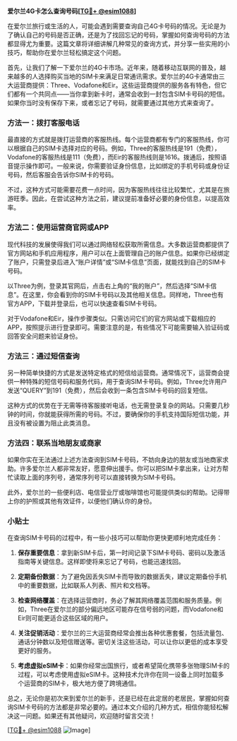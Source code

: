 **爱尔兰4G卡怎么查询号码[[TG💪+ @esim1088](https://t.me/s/esim1088)]**

在爱尔兰旅行或生活的人，可能会遇到需要查询自己4G卡号码的情况。无论是为了确认自己的号码是否正确，还是为了找回忘记的号码，掌握如何查询号码的方法都显得尤为重要。这篇文章将详细讲解几种常见的查询方式，并分享一些实用的小技巧，帮助你在爱尔兰轻松搞定这个问题。

首先，让我们了解一下爱尔兰的4G卡市场。近年来，随着移动互联网的普及，越来越多的人选择购买当地的SIM卡来满足日常通讯需求。爱尔兰的4G卡通常由三大运营商提供：Three、Vodafone和Eir。这些运营商提供的服务各有特色，但它们都有一个共同点——当你拿到新卡时，通常会收到一封包含SIM卡号码的短信。如果你当时没有保存下来，或者忘记了号码，就需要通过其他方式来查询了。

### 方法一：拨打客服电话

最直接的方式就是拨打运营商的客服热线。每个运营商都有专门的客服热线，你可以根据自己的SIM卡选择对应的号码。例如，Three的客服热线是191（免费），Vodafone的客服热线是111（免费），而Eir的客服热线则是1616。拨通后，按照语音提示操作即可。一般来说，你需要验证身份信息，比如绑定的手机号码或身份证号码，然后客服会告诉你SIM卡的号码。

不过，这种方式可能需要花费一点时间，因为客服热线往往比较繁忙，尤其是在旅游旺季。因此，在尝试这种方法之前，建议提前准备好必要的身份信息，以提高效率。

### 方法二：使用运营商官网或APP

现代科技的发展使得我们可以通过网络轻松获取所需信息。大多数运营商都提供了官方网站和手机应用程序，用户可以在上面管理自己的账户信息。如果你已经绑定了账户，只需登录后进入“账户详情”或“SIM卡信息”页面，就能找到自己的SIM卡号码。

以Three为例，登录其官网后，点击右上角的“我的账户”，然后选择“SIM卡信息”。在这里，你会看到你的SIM卡号码以及其他相关信息。同样地，Three也有官方APP，下载并登录后，也可以快速查看SIM卡号码。

对于Vodafone和Eir，操作步骤类似。只需访问它们的官方网站或下载相应的APP，按照提示进行登录即可。需要注意的是，有些情况下可能需要输入验证码或回答安全问题来验证身份。

### 方法三：通过短信查询

另一种简单快捷的方式是发送特定格式的短信给运营商。通常情况下，运营商会提供一种特殊的短信号码和服务代码，用于查询SIM卡号码。例如，Three允许用户发送“QUERY”到191（免费），然后会收到一条包含SIM卡号码的回复短信。

这种方式的优势在于无需等待客服接听电话，也无需登录复杂的网站。只需要几秒钟的时间，你就能获得所需的号码。不过，要确保你的手机支持国际短信功能，并且没有被设置为阻止此类消息。

### 方法四：联系当地朋友或商家

如果你实在无法通过上述方法查询到SIM卡号码，不妨向身边的朋友或当地商家求助。许多爱尔兰人都非常友好，愿意伸出援手。你可以把SIM卡拿出来，让对方帮忙读取上面的序列号，通常序列号可以直接转换为SIM卡号码。

此外，爱尔兰的一些便利店、电信营业厅或咖啡馆也可能提供类似的帮助。记得带上你的护照或其他有效证件，以便他们确认你的身份。

### 小贴士

在查询SIM卡号码的过程中，有一些小技巧可以帮助你更快更顺利地完成任务：

1. **保存重要信息**：拿到新SIM卡后，第一时间记录下SIM卡号码、密码以及激活指南等关键信息。这样即使将来忘记了号码，也能迅速找回。
   
2. **定期备份数据**：为了避免因丢失SIM卡而导致的数据丢失，建议定期备份手机中的重要数据，比如联系人列表、照片和文档等。

3. **检查网络覆盖**：在选择运营商时，务必了解其网络覆盖范围和服务质量。例如，Three在爱尔兰的部分偏远地区可能存在信号弱的问题，而Vodafone和Eir则可能更适合这些区域的用户。

4. **关注促销活动**：爱尔兰的三大运营商经常会推出各种优惠套餐，包括流量包、通话分钟数以及短信赠送等。密切关注这些活动，可以让你以更低的成本享受更好的服务。

5. **考虑虚拟eSIM卡**：如果你经常出国旅行，或者希望简化携带多张物理SIM卡的过程，可以考虑使用虚拟eSIM卡。这种技术允许你在同一设备上同时加载多个运营商的SIM卡，极大地方便了跨境通信。

总之，无论你是初次来到爱尔兰的新手，还是已经在此定居的老居民，掌握如何查询SIM卡号码的方法都是非常必要的。通过本文介绍的几种方式，相信你能轻松解决这一问题。如果还有其他疑问，欢迎随时留言交流！

[[TG💪+ @esim1088](https://t.me/s/esim1088) ![Image](https://i.postimg.cc/4NQfJmqS/Snipaste-2025-05-13-00-14-12.png)]